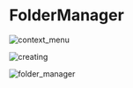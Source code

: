 # FolderManager

![context_menu](https://user-images.githubusercontent.com/30162944/89147601-82079100-d52d-11ea-8319-05c7066959d5.png)

![creating](https://user-images.githubusercontent.com/30162944/89147602-82a02780-d52d-11ea-8517-15e706fb3d70.png)

![folder_manager](https://user-images.githubusercontent.com/30162944/89147603-82a02780-d52d-11ea-9d9e-c9952c478873.png)
